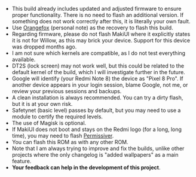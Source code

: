 - This build already includes updated and adjusted firmware to ensure proper functionality. There is no need to flash an additional version. If something does not work correctly after this, it is literally your own fault.
- Use [Orangefox](https://www.pling.com/p/1983103/) (personal note) as the recovery to flash this build.
- Regarding firmware, please do not flash MakiUI where it explicitly states it is not for Willow, as this may brick your device. Support for this device was dropped months ago.
- I am not sure which kernels are compatible, as I do not test everything available.
- DT2S (lock screen) may not work well, but this could be related to the default kernel of the build, which I will investigate further in the future.
- Google will identify (your Redmi Note 8) the device as "Pixel 8 Pro". If another device appears in your login session, blame Google, not me, or review your previous sessions and backups.
- A clean installation is always recommended. You can try a dirty flash, but it is at your own risk.
- Safetynet (basic level) passes by default, but you may need to use a module to certify the required levels.
- The use of Magisk is optional.
- If MakiUI does not boot and stays on the Redmi logo (for a long, long time), you may need to flash [Permissiver](https://www.pling.com/p/1983103/).
- You can flash this ROM as with any other ROM.
- Note that I am always trying to improve and fix the builds, unlike other projects where the only changelog is "added wallpapers" as a main feature.
- **Your feedback can help in the development of this project**.
